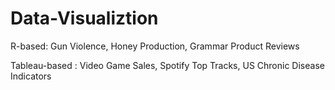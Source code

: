 # Data-Visualiztion

R-based: Gun Violence, Honey Production, Grammar Product Reviews

Tableau-based : Video Game Sales, Spotify Top Tracks, US Chronic Disease Indicators
